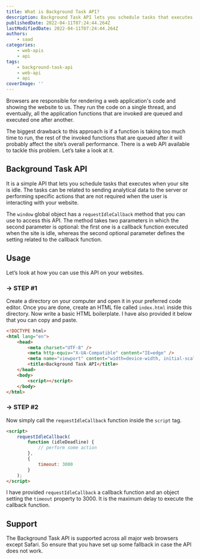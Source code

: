 ```yaml
---
title: What is Background Task API?
description: Background Task API lets you schedule tasks that executes when your site is idle. Let's take a look at this API and how you can use it.
publishedDate: 2022-04-11T07:24:44.264Z
lastModifiedDate: 2022-04-11T07:24:44.264Z
authors:
    - saad
categories:
    - web-apis
    - api
tags:
    - background-task-api
    - web-api
    - api
coverImage: ''
---
```


<Lead>

Browsers are responsible for rendering a web application's code and showing the website to us. They run the code on a single thread, and eventually, all the application functions that are invoked are queued and executed one after another.

</Lead>

The biggest drawback to this approach is if a function is taking too much time to run, the rest of the invoked functions that are queued after it will probably affect the site’s overall performance. There is a web API available to tackle this problem. Let’s take a look at it.

## Background Task API

It is a simple API that lets you schedule tasks that executes when your site is idle. The tasks can be related to sending analytical data to the server or performing specific actions that are not required when the user is interacting with your website.

The `window` global object has a `requestIdleCallback` method that you can use to access this API. The method takes two parameters in which the second parameter is optional: the first one is a callback function executed when the site is idle, whereas the second optional parameter defines the setting related to the callback function.

## Usage

Let’s look at how you can use this API on your websites.

### → STEP #1

Create a directory on your computer and open it in your preferred code editor. Once you are done, create an HTML file called `index.html` inside this directory. Now write a basic HTML boilerplate. I have also provided it below that you can copy and paste.

```html
<!DOCTYPE html>
<html lang="en">
	<head>
		<meta charset="UTF-8" />
		<meta http-equiv="X-UA-Compatible" content="IE=edge" />
		<meta name="viewport" content="width=device-width, initial-scale=1.0" />
		<title>Background Task API</title>
	</head>
	<body>
		<script></script>
	</body>
</html>
```

### → STEP #2

Now simply call the `requestIdleCallback` function inside the `script` tag.

```html
<script>
	requestIdleCallback(
		function (idleDeadline) {
			// perform some action
		},
		{
			timeout: 3000
		}
	);
</script>
```

I have provided `requestIdleCallback` a callback function and an object setting the `timeout` property to 3000. It is the maximum delay to execute the callback function.

## Support

The Background Task API is supported across all major web browsers except Safari. So ensure that you have set up some fallback in case the API does not work.
